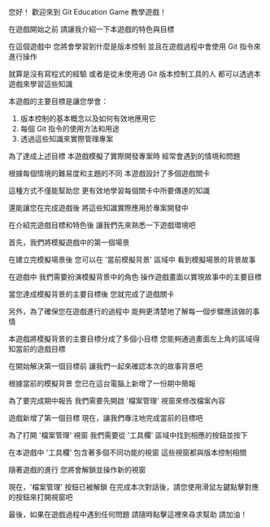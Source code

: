 您好！
歡迎來到 Git Education Game 教學遊戲！

在遊戲開始之前
請讓我介紹一下本遊戲的特色與目標

在這個遊戲中
您將會學習到什麼是版本控制
並且在遊戲過程中會使用 Git 指令來進行操作

就算是沒有寫程式的經驗
或者是從未使用過 Git 版本控制工具的人
都可以透過本遊戲來學習這些知識

本遊戲的主要目標是讓您學會：
1. 版本控制的基本概念以及如何有效地應用它
2. 每個 Git 指令的使用方法和用途
3. 透過這些知識來實際管理專案

為了達成上述目標
本遊戲模擬了實際開發專案時
經常會遇到的情境和問題

根據每個情境的難易度和主題的不同
本遊戲設計了多個遊戲關卡

這種方式不僅能幫助您
更有效地學習每個關卡中所要傳達的知識

還能讓您在完成遊戲後
將這些知識實際應用於專案開發中

在介紹完遊戲目標和特色後
讓我們先來熟悉一下遊戲環境吧

首先，我們將模擬遊戲中的第一個場景

在建立完模擬場景後
您可以在 '當前模擬背景' 區域中
看到模擬場景的背景故事

在遊戲中
我們需要扮演模擬背景中的角色
操作遊戲畫面以實現故事中的主要目標

當您達成模擬背景的主要目標後
您就完成了遊戲關卡

另外，為了確保您在遊戲進行的過程中
能夠更清楚地了解每一個步驟應該做的事情

本遊戲將模擬背景的主要目標分成了多個小目標
您能夠通過畫面左上角的區域得知當前的遊戲目標

在開始解決第一個目標前
讓我們一起來確認本次的故事背景吧

根據當前的模擬背景
您已在這台電腦上新增了一份期中簡報

為了要完成期中報告
我們需要先開啟 '檔案管理' 視窗來修改檔案內容

遊戲新增了第一個目標
現在，讓我們專注地完成當前的目標吧

為了打開 '檔案管理' 視窗
我們需要從 '工具欄' 區域中找到相應的按鈕並按下

在本遊戲中
'工具欄' 包含著多個不同功能的視窗
這些視窗都與版本控制相關

隨著遊戲的進行
您將會解鎖並操作新的視窗

現在，'檔案管理' 按鈕已被解鎖
在完成本次對話後，請您使用滑鼠左鍵點擊對應的按鈕來打開視窗吧

最後，如果在遊戲過程中遇到任何問題
請隨時點擊這裡來尋求幫助
請加油！